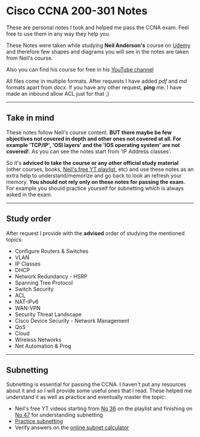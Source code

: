 # Cisco CCNA 200-301 Notes

These are personal notes I took and helped me pass the CCNA exam. 
Feel free to use them in any way they help you.

These Notes were taken while studying **Neil Anderson's** course on [Udemy](https://www.udemy.com/course/ccna-complete/) and therefore few shapes and diagrams you will see in the notes are taken from Neil's course.

Also you can find his course for free in his [YouTube channel](https://www.youtube.com/playlist?list=PLoL3y5BaIvw2heBYZd0MSUDsDtZRmbKJa)

All files come in multiple formats. After requests I have added *pdf* and *md* formats apart from *docx*. If you have any other request, **ping** me. I have made an inbound allow ACL just for that ;)
***
## Take in mind
These notes follow Neil's course content. __BUT there maybe be few objectives not covered in depth and other ones not covered at all. For example 'TCP/IP', 'OSI layers' and the 'IOS operating system' are not covered!__. As you can see the notes start from 'IP Address classes'. 

So it's __adviced to take the course or any other official study material__ (other courses, books, [Neil's free YT playlist](https://www.youtube.com/playlist?list=PLoL3y5BaIvw2heBYZd0MSUDsDtZRmbKJa), etc) and use these notes as an extra help to understand/memorize and go back to look an refresh your memory. __You should not rely only on these notes for passing the exam.__ For example you should practice yourself for subnetting which is always asked in the exam.

***
## Study order
After request I provide with the **advised** order of studying the mentioned topics:

- Configure Routers & Switches
- VLAN
- IP Classes
- DHCP
- Network Redundancy - HSRP
- Spanning Tree Protocol
- Switch Security
- ACL
- NAT-IPv6
- WAN-VPN
- Security Threat Landscape
- Cisco Device Security - Network Management
- QoS
- Cloud
- Wireless Networks
- Net Automation & Prog

***

## Subnetting

Subnetting is essential for passing the CCNA. I haven't put any resources about it and so I will provide some useful ones that I read. These helped me understand it as well as practice and eventually master the topic:

- Neil's free YT videos starting from [No 36](https://youtu.be/25JSoskhORM) on the playlist and finishing on [No 47](https://youtu.be/FQ7zQtMYkaM) for understanding subnetting
- [Practice subnetting](https://subnettingpractice.com/)
- Verify answers on the [online subnet calculator](https://www.subnet-calculator.com/)